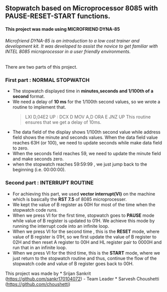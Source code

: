 ## Stopwatch based on Microprocessor 8085 with PAUSE-RESET-START functions.
#### This project was made using MICROFRIEND DYNA-85
###### Microfriend  DYNA-85  is  an  introduction  to  a  low cost trainer and  development kit. It was developed to assist the novice to get familiar with  INTEL  8085  microprocessor in  a user friendly environments.

There are two parts of this project.

### First part : NORMAL STOPWATCH

  *  The stopwatch displayed time in **minutes,seconds and 1/100th of a second** format.
  *  We need a delay of **10 ms** for the 1/100th second values, so we wrote a routine to implement that.
      > LXI D,04E2
      > UP : DCX D
      > MOV A,D
      > ORA E
      > JNZ UP
     This routine ensures that we get a delay of 10ms.
  *  The data field of the display shows 1/100th second value while address field shows the minute and seconds values. When the data field value   reaches 63H (or 100), we need to update seconds while make data field to zero.
  * When the seconds field reaches 59, we need to update the minute field and make seconds zero.
  * when the stopwatch reaches 59:59:99 , we just jump back to the beginning (i.e. 00:00:00).

### Second part : INTERRUPT ROUTINE

  * For achieving this part, we used **vector interrupt(VI)** on the machine which is basically the **RST 7.5** of 8085 microprocesser.
  * We kept the value of B register as 00H for most of the time when the stopwatch code runs.
  * When we press VI for the first time, stopwatch goes to **PAUSE** mode while value of B register is updated to 01H. We achieve this mode by running the interrupt code into an infinite loop.
  * When we press VI for the second time , this is the **RESET** mode, where value of B register is 01H, so we first update the value of B register to 02H and then reset A register to 00H and HL register pair to 0000H and run that in an infinite loop.
  * When we press VI for the third time, this is the **START** mode, where we just return to the stopwatch routine and thus, continue the flow of the stopwatch code and value of B register goes back to 00H.


  This project was made by
    * Srijan Sankrit (https://github.com/sankr170104072) - Team Leader
    * Sarvesh Choushetti (https://github.com/choushetti)
